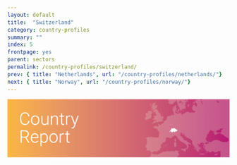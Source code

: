 ```yaml
---
layout: default
title:  "Switzerland"
category: country-profiles
summary: ""
index: 5
frontpage: yes
parent: sectors
permalink: /country-profiles/switzerland/
prev: { title: "Netherlands", url: "/country-profiles/netherlands/"}
next: { title: "Norway", url: "/country-profiles/norway/"}
---
```


![An image of Switzerland outlined on a map](/assets/images/country_maps/05-Switzerland.png)
